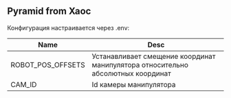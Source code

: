 Pyramid from Xaoc
---
Конфигурация настраивается через .env:

| Name  | Desc |
|-------|-----|
| ROBOT_POS_OFFSETS | Устанавливает смещение координат манипулятора относительно абсолютных координат |
| CAM_ID   | Id камеры манипулятора  |
